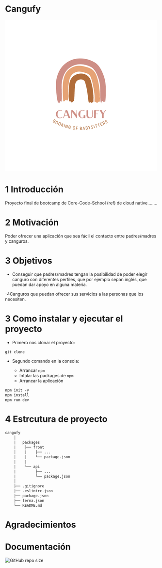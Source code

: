 # Cangufy

![](./logo/CanguFy.png)

# 1 Introducción
Proyecto final de bootcamp de Core-Code-School (ref) de cloud native........

# 2 Motivación
Poder ofrecer una aplicación que sea fácil el contacto entre padres/madres y canguros. 

# 3 Objetivos

- Conseguir que  padres/madres tengan la posibilidad de poder elegir canguro con diferentes perfiles, que por ejemplo sepan inglés, que puedan dar apoyo en alguna materia.

-4Canguros que puedan ofrecer sus servicios a las personas que los necesiten.

# 3 Como instalar y ejecutar el proyecto
- Primero nos clonar el proyecto:
~~~
git clone 
~~~
- Segundo comando en la consola:

    - Arrancar `npm`
    - Intalar las packages de `npm`
    - Arrancar la aplicación
~~~
npm init -y
npm install
npm run dev
~~~

# 4 Estrcutura de proyecto
~~~
cangufy
    │
    |   packages
    |    ├── front
    │    |    ├── ...
    │    |    └── package.json
    |    |
    |    └── api
    |         ├── ...
    |         └── package.json
    │
    ├── .gitignore
    ├── .eslintrc.json
    ├── package.json
    ├── lerna.json
    └── README.md
~~~



# Agradecimientos

# Documentación




![GitHub repo size](https://img.shields.io/github/repo-size/patri-carrasco/cangufy)


